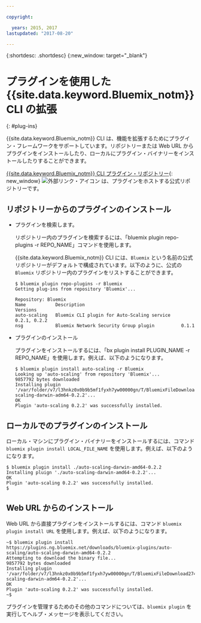 ```yaml
---

copyright:

  years: 2015, 2017
lastupdated: "2017-08-20"

---
```



{:shortdesc: .shortdesc}
{:new_window: target="_blank"}

# プラグインを使用した {{site.data.keyword.Bluemix_notm}} CLI の拡張
{: #plug-ins}

{{site.data.keyword.Bluemix_notm}} CLI は、機能を拡張するためにプラグイン・フレームワークをサポートしています。リポジトリーまたは Web URL からプラグインをインストールしたり、ローカルにプラグイン・バイナリーをインストールしたりすることができます。 

[{{site.data.keyword.Bluemix_notm}} CLI プラグイン・リポジトリー](http://clis.ng.bluemix.net/ui/repository.html#bluemix-plugins){: new_window} ![外部リンク・アイコン](../../../icons/launch-glyph.svg) は、プラグインをホストする公式リポジトリーです。

## リポジトリーからのプラグインのインストール

* プラグインを検索します。

  リポジトリー内のプラグインを検索するには、「bluemix plugin repo-plugins -r REPO_NAME」コマンドを使用します。
  
  {{site.data.keyword.Bluemix_notm}} CLI には、`Bluemix` という名前の公式リポジトリーがデフォルトで構成されています。以下のように、公式の `Bluemix` リポジトリー内のプラグインをリストすることができます。

  ```
  $ bluemix plugin repo-plugins -r Bluemix
  Getting plug-ins from repository 'Bluemix'...

  Repository: Bluemix
  Name           Description                                    Versions
  auto-scaling   Bluemix CLI plugin for Auto-Scaling service    0.2.1, 0.2.2
  nsg            Bluemix Network Security Group plugin          0.1.1

  ```

* プラグインのインストール

  プラグインをインストールするには、「bx plugin install PLUGIN_NAME -r REPO_NAME」を使用します。例えば、以下のようになります。

  ```
  $ bluemix plugin install auto-scaling -r Bluemix
  Looking up 'auto-scaling' from repository 'Bluemix'...
  9857792 bytes downloaded
  Installing plugin '/var/folder/v7/l3hnkz0x0b9b5mf1fyxh7yw00000gn/T/BluemixFileDownload062468676/auto-scaling-darwin-adm64-0.2.2'...
  OK
  Plugin 'auto-scaling 0.2.2' was successfully installed.
  ```

## ローカルでのプラグインのインストール

  ローカル・マシンにプラグイン・バイナリーをインストールするには、コマンド `bluemix plugin install LOCAL_FILE_NAME` を使用します。例えば、以下のようになります。

  ```
  $ bluemix plugin install ./auto-scaling-darwin-amd64-0.2.2
  Installing pluign './auto-scaling-darwin-amd64-0.2.2'...
  OK
  Plugin 'auto-scaling 0.2.2' was successfully installed.
  $
  ```

## Web URL からのインストール

  Web URL から直接プラグインをインストールするには、コマンド `bluemix plugin install URL` を使用します。例えば、以下のようになります。

  ```
  ~$ bluemix plugin install https://plugins.ng.bluemix.net/downloads/bluemix-plugins/auto-scaling/auto-scaling-darwin-amd64-0.2.2
  Attempting to download the binary file...
  9857792 bytes downloaded
  Installing plugin '/var/folder/v7/l3hnkz0x0b9b5mf1fyxh7yw00000gn/T/BluemixFileDownload274645142/auto-scaling-darwin-adm64-0.2.2'...
  OK
  Plugin 'auto-scaling 0.2.2' was successfully installed.
  ~$
  ```


プラグインを管理するためのその他のコマンドについては、`bluemix plugin` を実行してヘルプ・メッセージを表示してください。
